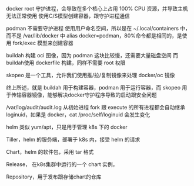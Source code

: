 docker
  root
  守护进程，会导致在多个核心上占用 100% CPU 资源，并导致主机无法正常使用
  使用C/S模型创建容器，跟守护进程通信

podman
  不需要守护进程
  使用用户命名空间，所以是在 ~/.local/containers 中，而不是 /var/lib/docker 中
  alias docker=podman，80%命令都是相同的，是使用 fork/exec 模型来创建容器

buildah
  构建 oci 图像，因为 podman 这块比较慢，还需要大量磁盘空间
  而buildah使用 dockerfile 构建，同样不需要 root 权限

skopeo
  是一个工具，允许我们使用推/拉/复制镜像来处理 docker/oc 镜像

终上所述，就是 buildah 用于构建容器，podman 用于运行容器，而 skopeo 用于传输容器镜像，能够解决docker守护程序导致的启动跟安全问题

/var/log/audit/audit.log
从初始进程 fork 跟 execute 的所有进程都会自动继承 loginuid，如果是 docker，cat /proc/self/loginuid 会发生变化



helm 类似 yum/apt，只是用于管理 k8s 下的 docker

Tiller，helm 的服务端，部署于 k8s 内，接受 helm 的请求

Chart，helm 的软件包，采用 tar 格式

Release， 在k8s集群中运行的一个 chart 实例，

Repository，用于发布跟存储chart的仓库